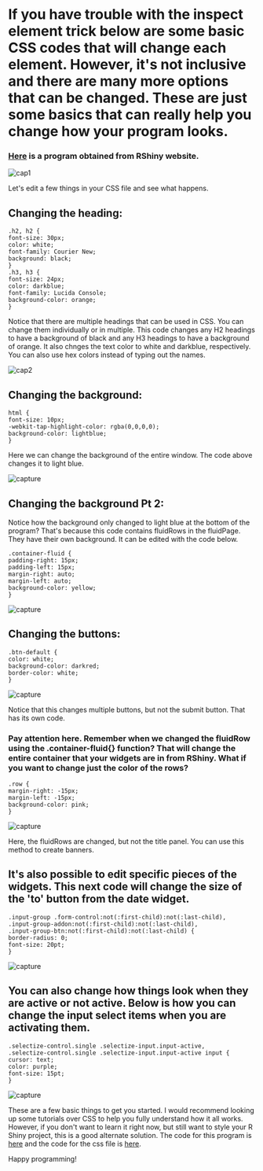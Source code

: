 # If you have trouble with the inspect element trick below are some basic CSS codes that will change each element. However, it's not inclusive and there are many more options that can be changed. These are just some basics that can really help you change how your program looks. 

### [Here](https://shiny.rstudio.com/tutorial/written-tutorial/lesson3/) is a program obtained from RShiny website. 

![cap1](https://user-images.githubusercontent.com/41200583/44592448-361b1180-a786-11e8-9739-4d14a10d327d.JPG)

Let's edit a few things in your CSS file and see what happens.

## Changing the heading:
```
.h2, h2 {
font-size: 30px;
color: white;
font-family: Courier New;
background: black;
}
.h3, h3 {
font-size: 24px;
color: darkblue;
font-family: Lucida Console;
background-color: orange;
}
```
Notice that there are multiple headings that can be used in CSS. You can change them individually or in multiple. This code changes any H2 headings to have a background of black and any H3 headings to have a background of orange. It also chnges the text color to white and darkblue, respectively. You can also use hex colors instead of typing out the names. 

![cap2](https://user-images.githubusercontent.com/41200583/44592526-77abbc80-a786-11e8-860d-d3cf5ff94bc4.JPG)

## Changing the background:
```
html {
font-size: 10px;
-webkit-tap-highlight-color: rgba(0,0,0,0);
background-color: lightblue;
}
```
Here we can change the background of the entire window. The code above changes it to light blue. 

![capture](https://user-images.githubusercontent.com/41200583/44592765-25b76680-a787-11e8-8520-3065d9134edf.JPG)

## Changing the background Pt 2:
Notice how the background only changed to light blue at the bottom of the program? That's because this code contains fluidRows in the fluidPage. They have their own background. It can be edited with the code below. 

```
.container-fluid {
padding-right: 15px;
padding-left: 15px;
margin-right: auto;
margin-left: auto;
background-color: yellow;
}
```

![capture](https://user-images.githubusercontent.com/41200583/44592937-978fb000-a787-11e8-87ef-c07e09801919.JPG)

## Changing the buttons:

```
.btn-default {
color: white;
background-color: darkred;
border-color: white;
}
```

![capture](https://user-images.githubusercontent.com/41200583/44593027-e63d4a00-a787-11e8-8237-671893552638.JPG)

Notice that this changes multiple buttons, but not the submit button. That has its own code. 

### Pay attention here. Remember when we changed the fluidRow using the .container-fluid{} function? That will change the entire container that your widgets are in from RShiny. What if you want to change just the color of the rows? 

```
.row {
margin-right: -15px;
margin-left: -15px;
background-color: pink;
}
```

![capture](https://user-images.githubusercontent.com/41200583/44593870-3ddcb500-a78a-11e8-8da7-ac00f4b92bdb.JPG)

Here, the fluidRows are changed, but not the title panel. You can use this method to create banners.

## It's also possible to edit specific pieces of the widgets. This next code will change the size of the 'to' button from the date widget.

```
.input-group .form-control:not(:first-child):not(:last-child), 
.input-group-addon:not(:first-child):not(:last-child), 
.input-group-btn:not(:first-child):not(:last-child) {
border-radius: 0;
font-size: 20pt;
}
```

![capture](https://user-images.githubusercontent.com/41200583/44593999-98761100-a78a-11e8-84a8-850086035ac2.JPG)

## You can also change how things look when they are active or not active. Below is how you can change the input select items when you are activating them.

```
.selectize-control.single .selectize-input.input-active, 
.selectize-control.single .selectize-input.input-active input {
cursor: text;
color: purple;
font-size: 15pt;
}
```

![capture](https://user-images.githubusercontent.com/41200583/44594410-bb54f500-a78b-11e8-9f04-e150b11bad68.gif)


These are a few basic things to get you started. I would recommend looking up some tutorials over CSS to help you fully understand how it all works. However, if you don't want to learn it right now, but still want to style your R Shiny project, this is a good alternate solution. The code for this program is [here](https://github.com/thomaskellough/Personal-Projects/blob/add-css/shiny-css-cheatsheet/app.R) and the code for the css file is [here](https://github.com/thomaskellough/Personal-Projects/blob/add-css/shiny-css-cheatsheet/customcss.css).

Happy programming!
